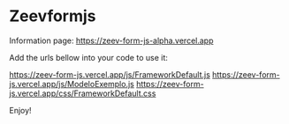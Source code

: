 # Zeevformjs

Information page: https://zeev-form-js-alpha.vercel.app



Add the urls bellow into your code to use it: 

https://zeev-form-js.vercel.app/js/FrameworkDefault.js
https://zeev-form-js.vercel.app/js/ModeloExemplo.js
https://zeev-form-js.vercel.app/css/FrameworkDefault.css


Enjoy!
